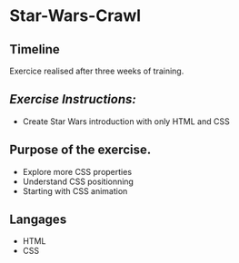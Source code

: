 # Star-Wars-Crawl

## Timeline
Exercice realised after three weeks of training.

## _Exercise Instructions:_ 

* Create Star Wars introduction with only HTML and CSS

## Purpose of the exercise. 

* Explore more CSS properties
* Understand CSS positionning
* Starting with CSS animation
    
## Langages

* HTML 
* CSS

